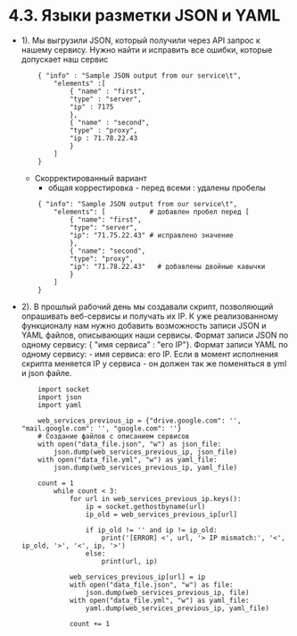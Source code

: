 # 4.3. Языки разметки JSON и YAML
- 1). Мы выгрузили JSON, который получили через API запрос к нашему сервису.
		Нужно найти и исправить все ошибки, которые допускает наш сервис
	 
	```
		{ "info" : "Sample JSON output from our service\t",
			"elements" :[ 
				{ "name" : "first",
				"type" : "server",
				"ip" : 7175 
				},
				{ "name" : "second",
				"type" : "proxy",
				"ip : 71.78.22.43
				}
			]
		}
	```
	
	- Скорректированный вариант
		- общая коррестировка - перед всеми : удалены пробелы
	
	```
        { "info": "Sample JSON output from our service\t",
            "elements": [           # добавлен пробел перед [
                { "name": "first",
                "type": "server",
                "ip": "71.75.22.43" # исправлено значение
                },
                { "name": "second",
                "type": "proxy",
                "ip": "71.78.22.43"   # добавлены двойные кавычки
                }
            ]
		}
	```
	
	
- 2). В прошлый рабочий день мы создавали скрипт, позволяющий опрашивать веб-сервисы и получать их IP. 
К уже реализованному функционалу нам нужно добавить возможность записи JSON и YAML файлов, 
описывающих наши сервисы. Формат записи JSON по одному сервису: { "имя сервиса" : "его IP"}. 
Формат записи YAML по одному сервису: - имя сервиса: его IP. 
Если в момент исполнения скрипта меняется IP у сервиса - он должен так же поменяться в yml и json файле.

	```
        import socket
        import json
        import yaml
        
        web_services_previous_ip = {"drive.google.com": '', "mail.google.com": '', "google.com": ''}
        # Создание файлов с описанием сервисов
        with open("data_file.json", "w") as json_file:
            json.dump(web_services_previous_ip, json_file)
        with open("data_file.yml", "w") as yaml_file:
            json.dump(web_services_previous_ip, yaml_file)

        count = 1
            while count < 3:
                for url in web_services_previous_ip.keys():
                    ip = socket.gethostbyname(url)
                    ip_old = web_services_previous_ip[url]

                    if ip_old != '' and ip != ip_old:
                        print('[ERROR] <', url, '> IP mismatch:', '<', ip_old, '>', '<', ip, '>')
                    else:
                        print(url, ip)
 
                web_services_previous_ip[url] = ip
                with open("data_file.json", "w") as file:
                    json.dump(web_services_previous_ip, file)
                with open("data_file.yml", "w") as yaml_file:
                    yaml.dump(web_services_previous_ip, yaml_file)
                
                count += 1

	```

